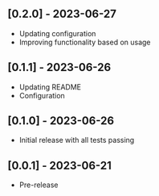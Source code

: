 ## [0.2.0] - 2023-06-27

- Updating configuration
- Improving functionality based on usage

## [0.1.1] - 2023-06-26

- Updating README
- Configuration

## [0.1.0] - 2023-06-26

- Initial release with all tests passing

## [0.0.1] - 2023-06-21

- Pre-release
